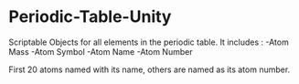 # Periodic-Table-Unity
Scriptable Objects for all elements in the periodic table.
It includes :
-Atom Mass
-Atom Symbol
-Atom Name
-Atom Number

First 20 atoms named with its name, others are named as its atom number. 
